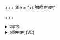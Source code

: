 +++
title = "०८ रेवती रमध्वम्"

+++
<details><summary>पदपाठः</summary>

रेव॑तीः। रम॑ध्वम्। बृह॑स्पते। धा॒रय॑। वसू॑नि। ऋ॒तस्य॑। त्वा॒। दे॒व॒ह॒वि॒रिति॑ देवऽहविः। पाशे॑न। प्रति॑। मु॒ञ्चा॒मि॒। धर्ष॑। मानु॑षः। ८।
</details>

<details><summary>अधिमन्त्रम् (VC)</summary>

- बृहस्पतिर्देवता
- दीर्घतमा ऋषिः
- प्राजापत्या अनुष्टुप्, भुरिक् प्राजापत्या बृहती
- ऋषभः
</details>